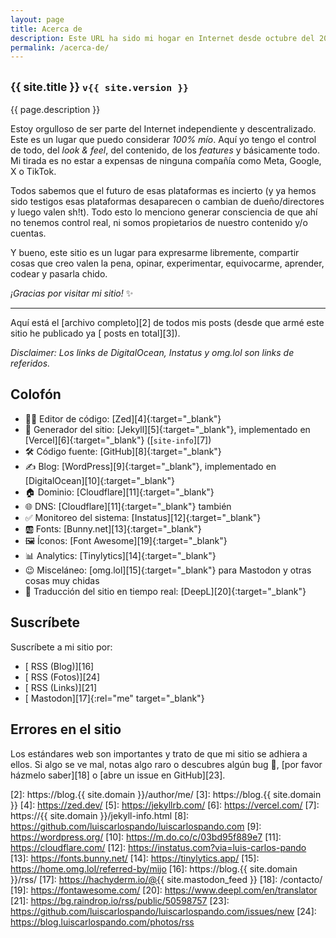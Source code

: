 ```yaml
---
layout: page
title: Acerca de
description: Este URL ha sido mi hogar en Internet desde octubre del 2014 📅, aunque mi presencia en línea se remonta como desde el 2001-2002 en diferentes lugares/perfiles/urls. Por eso mejor decidí crear este sitio, para tener un hub central en donde pueda escribir y enlazar todos mis demás perfiles y proyectos.
permalink: /acerca-de/
---
```


<h2 class="subtitulo text-center"><small>{{ site.title }} <code>v{{ site.version }}</code></small></h2>

{{ page.description }}

Estoy orgulloso de ser parte del Internet independiente y descentralizado. Este es un lugar que puedo considerar *100% mío*. Aquí yo tengo el control de todo, del *look & feel*, del contenido, de los *features* y básicamente todo. Mi tirada es no estar a expensas de ninguna compañía como Meta, Google, <span data-pronunciation data-toggle="tooltip" data-placement="top" data-html="true" title="🤮">X</span> o TikTok.

Todos sabemos que el futuro de esas plataformas es incierto (y ya hemos sido testigos esas plataformas desaparecen o cambian de dueño/directores y luego valen sh!t). Todo esto lo menciono generar consciencia de que ahí no tenemos control real, ni somos propietarios de nuestro contenido y/o cuentas.

Y bueno, este sitio es un lugar para expresarme libremente, compartir cosas que creo valen la pena, opinar, experimentar, equivocarme, aprender, codear y pasarla chido.

*¡Gracias por visitar mi sitio!* ✨

---

Aquí está el [archivo completo][2] de todos mis posts (desde que armé este sitio he publicado ya [<span id="contador-posts"></span> posts en total][3]).

*Disclaimer: Los links de DigitalOcean, Instatus y omg.lol son links de referidos.*

## Colofón

- 👨‍💻 Editor de código: [Zed][4]{:target="_blank"}
- 🤖 Generador del sitio: [Jekyll][5]{:target="_blank"}, implementado en [Vercel][6]{:target="_blank"} ([<code>site-info</code>][7])
- 🛠️ Código fuente: [GitHub][8]{:target="_blank"}
- ✍️ Blog: [WordPress][9]{:target="_blank"}, implementado en [DigitalOcean][10]{:target="_blank"}
- 🏠 Dominio: [Cloudflare][11]{:target="_blank"}
- 🌐 DNS: [Cloudflare][11]{:target="_blank"} también
- ✅ Monitoreo del sistema: [Instatus][12]{:target="_blank"}
- 🆎 Fonts: [Bunny.net][13]{:target="_blank"}
- 🖼️ Íconos: [Font Awesome][19]{:target="_blank"}
- 📊 Analytics: [Tinylytics][14]{:target="_blank"}
- 😉 Misceláneo: [omg.lol][15]{:target="_blank"} para Mastodon y otras cosas muy chidas
- 💬 Traducción del sitio en tiempo real: [DeepL][20]{:target="_blank"}

## Suscríbete

Suscríbete a mi sitio por:
- [<i class="fas fa-rss"></i> RSS (Blog)][16]
- [<i class="fas fa-rss"></i> RSS (Fotos)][24]
- [<i class="fas fa-rss"></i> RSS (Links)][21]
- [<i class="fa-brands fa-mastodon"></i> Mastodon][17]{:rel="me" target="_blank"}

## Errores en el sitio

Los estándares web son importantes y trato de que mi sitio se adhiera a ellos. Si algo se ve mal, notas algo raro o descubres algún bug 🐞, [por favor házmelo saber][18] o [abre un issue en GitHub][23].

[1]: /
[2]: https://blog.{{ site.domain }}/author/me/
[3]: https://blog.{{ site.domain }}
[4]: https://zed.dev/
[5]: https://jekyllrb.com/
[6]: https://vercel.com/
[7]: https://{{ site.domain }}/jekyll-info.html
[8]: https://github.com/luiscarlospando/luiscarlospando.com
[9]: https://wordpress.org/
[10]: https://m.do.co/c/03bd95f889e7
[11]: https://cloudflare.com/
[12]: https://instatus.com?via=luis-carlos-pando
[13]: https://fonts.bunny.net/
[14]: https://tinylytics.app/
[15]: https://home.omg.lol/referred-by/mijo
[16]: https://blog.{{ site.domain }}/rss/
[17]: https://hachyderm.io/@{{ site.mastodon_feed }}
[18]: /contacto/
[19]: https://fontawesome.com/
[20]: https://www.deepl.com/en/translator
[21]: https://bg.raindrop.io/rss/public/50598757
[23]: https://github.com/luiscarlospando/luiscarlospando.com/issues/new
[24]: https://blog.luiscarlospando.com/photos/rss
